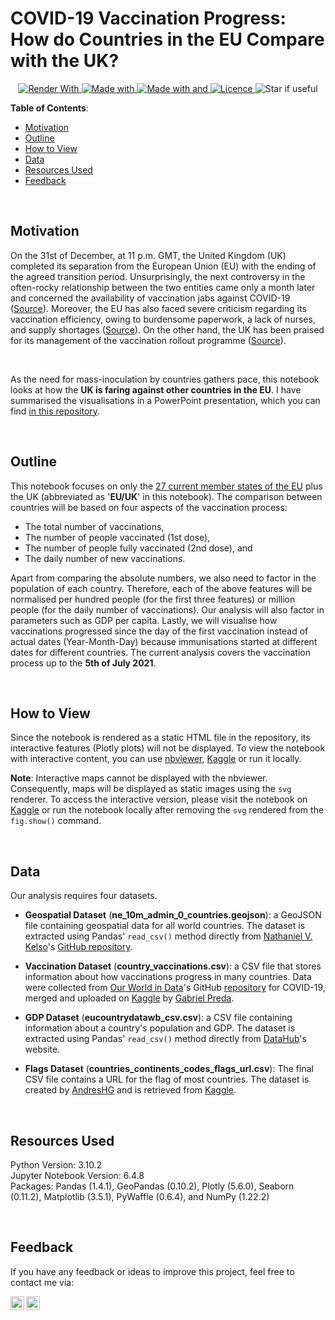# COVID-19 Vaccination Progress: How do Countries in the EU Compare with the UK?

<p align="center">
    <a href="https://nbviewer.org/github/KOrfanakis/COVID-19_Vaccinations-UK_vs_EU/blob/main/COVID-19-UK_vs_EU_Comparison.ipynb">
        <img alt="Render With" src="https://img.shields.io/badge/Render%20with-nbviewer-c0220d.svg">
    </a>
    <a href="https://www.python.org/">
        <img alt="Made with" src="https://img.shields.io/badge/Made%20with-Python-blue.svg">
    </a>
    <a href="https://jupyter.org/try">
        <img alt="Made with and" src="https://img.shields.io/badge/And%20-Jupyter-orange.svg">
    </a>
    <a href="https://opensource.org/licenses/MIT">
        <img alt="Licence" src="https://img.shields.io/badge/License-MIT-0298c3.svg">
    </a>
    <a>
        <img alt="Star if useful" src="https://img.shields.io/static/v1?label=%F0%9F%8C%9F&message=If%20Useful&style=style=flat&color=0aa619">
    </a>
    <br/>
</p>

**Table of Contents**:

<!--ts-->
- [Motivation](#motivation)
- [Outline](#outline)
- [How to View](#how-to-view)
- [Data](#data)
- [Resources Used](#resources-used)
- [Feedback](#feedback)
<!--te-->

<br>

## Motivation

On the 31st of December, at 11 p.m. GMT, the United Kingdom (UK) completed its separation from the European Union (EU) with the ending of the agreed transition period. Unsurprisingly, the next controversy in the often-rocky relationship between the two entities came only a month later and concerned the availability of vaccination jabs against COVID-19 ([Source](https://news.sky.com/story/covid-19-how-does-the-uk-compare-in-europes-race-for-vaccines-amid-shortage-warning-12199325)). Moreover, the EU has also faced severe criticism regarding its vaccination efficiency, owing to burdensome paperwork, a lack of nurses, and supply shortages
([Source](https://www.nytimes.com/2021/01/05/world/europe/europe-covid-vaccinations.html)). On the other hand, the UK has been praised for its management of the vaccination rollout programme ([Source](https://uk.news.yahoo.com/german-newspaper-bild-we-envy-you-british-covid-vaccine-rollout-104131274.html)).

<br>

As the need for mass-inoculation by countries gathers pace, this notebook looks at how the **UK is faring against other countries in the EU**. I have summarised the visualisations in a PowerPoint presentation, which you can find [in this repository](https://github.com/KOrfanakis/COVID-19_Vaccinations-UK_vs_EU/blob/main/Summary.pptx).

<br>

## Outline

This notebook focuses on only the [27 current member states of the EU](https://en.wikipedia.org/wiki/Member_state_of_the_European_Union) plus the UK (abbreviated as '**EU/UK**' in this notebook). The comparison between countries will be based on four aspects of the vaccination process:

- The total number of vaccinations,
- The number of people vaccinated (1st dose),
- The number of people fully vaccinated (2nd dose), and
- The daily number of new vaccinations.

Apart from comparing the absolute numbers, we also need to factor in the population of each country. Therefore, each of the above features will be normalised per hundred people (for the first three features) or million people (for the daily number of vaccinations). Our analysis will also factor in parameters such as GDP per capita. Lastly, we will visualise how vaccinations progressed since the day of the first vaccination instead of actual dates (Year-Month-Day) because immunisations started at different dates for different countries. The current analysis covers the vaccination process up to the **5th of July 2021**.

<br>

## How to View

Since the notebook is rendered as a static HTML file in the repository, its interactive features (Plotly plots) will not be displayed. 
To view the notebook with interactive content, you can use [nbviewer](https://nbviewer.org/github/KOrfanakis/COVID-19_Vaccinations-UK_vs_EU/blob/main/COVID-19-UK_vs_EU_Comparison.ipynb), [Kaggle](https://www.kaggle.com/korfanakis/covid-19-vaccination-progress-uk-eu-comparison) or run it locally.

**Note**: Interactive maps cannot be displayed with the nbviewer. Consequently, maps will be displayed as static images using the `svg` renderer. 
To access the interactive version, please visit the notebook on [Kaggle](https://www.kaggle.com/korfanakis/covid-19-vaccination-progress-uk-eu-comparison) or run the notebook locally after removing the `svg` rendered from the `fig.show()` command.

<br>

## Data

Our analysis requires four datasets. 

- **Geospatial Dataset** (**ne_10m_admin_0_countries.geojson**): a GeoJSON file containing geospatial data for all world countries. The dataset is extracted using Pandas' `read_csv()` method directly from [Nathaniel V. Kelso](https://github.com/nvkelso)'s [GitHub repository](https://github.com/nvkelso/natural-earth-vector).

- **Vaccination Dataset** (**country_vaccinations.csv**): a CSV file that stores information about how vaccinations progress in many countries. Data were collected from [Our World in Data](https://ourworldindata.org/)'s GitHub [repository](https://github.com/owid/covid-19-data) for COVID-19, merged and uploaded on [Kaggle](https://www.kaggle.com/gpreda/covid-world-vaccination-progress) by [Gabriel Preda](https://www.kaggle.com/gpreda).

- **GDP Dataset** (**eucountrydatawb_csv.csv**): a CSV file containing information about a country's population and GDP. The dataset is extracted using Pandas' `read_csv()` method directly from [DataHub](https://datahub.io/opendatafortaxjustice/eucountrydatawb)'s website.

- **Flags Dataset** (**countries_continents_codes_flags_url.csv**): The final CSV file contains a URL for the flag of most countries. The dataset is created by [AndresHG](https://www.kaggle.com/andreshg) and is retrieved from [Kaggle](https://www.kaggle.com/andreshg/countries-iso-codes-continent-flags-url).

<br>

## Resources Used

Python Version: 3.10.2 <br>
Jupyter Notebook Version: 6.4.8 <br>
Packages: Pandas (1.4.1), GeoPandas (0.10.2), Plotly (5.6.0), Seaborn (0.11.2), Matplotlib (3.5.1), PyWaffle (0.6.4), and NumPy (1.22.2)

<br>

## Feedback

If you have any feedback or ideas to improve this project, feel free to contact me via:

<a href="https://twitter.com/korfanakis">
  <img align="left" alt="Twitter" width="22px" src="https://cdn.jsdelivr.net/npm/simple-icons@v3/icons/twitter.svg" />
</a>

<a href="https://uk.linkedin.com/in/korfanakis">
  <img align="left" alt="LinkedIn" width="22px" src="https://cdn.jsdelivr.net/npm/simple-icons@v3/icons/linkedin.svg" />
</a>
